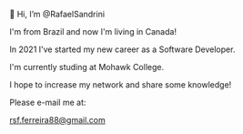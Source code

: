👋 Hi, I’m @RafaelSandrini

I'm from Brazil and now I'm living in Canada!

In 2021 I've started my new career as a Software Developer.

I'm currently studing at Mohawk College.

I hope to increase my network and share some knowledge!

Please e-mail me at:

rsf.ferreira88@gmail.com


